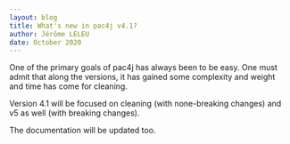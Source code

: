 ```yaml
---
layout: blog
title: What's new in pac4j v4.1?
author: Jérôme LELEU
date: October 2020
---
```


One of the primary goals of pac4j has always been to be easy. One must admit that along the versions, it has gained some complexity and weight and time has come for cleaning.

Version 4.1 will be focused on cleaning (with none-breaking changes) and v5 as well (with breaking changes).

The documentation will be updated too.

